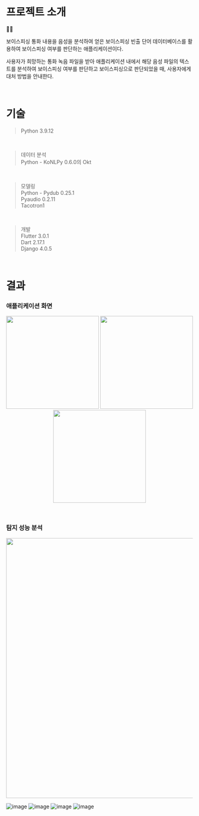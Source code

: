 # 프로젝트 소개


📱👤</br>


보이스피싱 통화 내용을 음성을 분석하여 얻은 보이스피싱 빈출 단어 데이터베이스를 활용하여 보이스피싱 여부를 판단하는 애플리케이션이다.</br>

사용자가 희망하는 통화 녹음 파일을 받아 애플리케이션 내에서 해당 음성 파일의 텍스트를 분석하여 보이스피싱 여부를 판단하고 보이스피싱으로 판단되었을 때, 사용자에게 대처 방법을 안내한다.

</br>

# 기술

> Python 3.9.12

</br>

> 데이터 분석</br>
> Python - KoNLPy 0.6.0의 Okt

</br>

> 모델링</br>
> Python - Pydub 0.25.1</br>
>          Pyaudio 0.2.11</br>
>          Tacotron1

</br>

> 개발</br>
> Flutter 3.0.1</br>
> Dart 2.17.1</br>
> Django 4.0.5</br>


</br>

# 결과

### 애플리케이션 화면

<p align="center">
 <img src="https://user-images.githubusercontent.com/84331957/176482243-6913555e-79b9-4b66-9c01-af4c009807d8.png" width="250"/>
 <img src="https://user-images.githubusercontent.com/84331957/176482326-53c19769-f8fa-41e4-9684-6cd6ab36ce81.png" width="250"/>
 <img src="https://user-images.githubusercontent.com/84331957/176482393-083d80c6-e060-4ff6-bbf1-42ad195465e6.png" width="250"/>
</p>

</br>

### 탐지 성능 분석

<p align="center">
 <img src = "https://user-images.githubusercontent.com/84331957/176482612-10574190-819c-46ef-abdb-ac2bf85e9489.png", width="700"/>
</p>


![image](https://user-images.githubusercontent.com/84331957/178653224-8c1a8089-7179-428c-a78c-906c0d6d9918.png)
![image](https://user-images.githubusercontent.com/84331957/178653263-7c318920-5d20-48d9-b31c-8484aeda15f4.png)
![image](https://user-images.githubusercontent.com/84331957/178653267-71464912-ad9e-4a45-a9c7-d1a5b29a556e.png)
![image](https://user-images.githubusercontent.com/84331957/178653269-e5b47657-de3c-4aeb-bc85-3921b9d91476.png)
